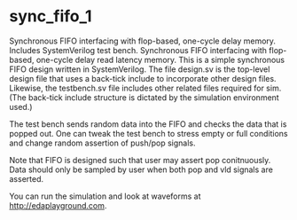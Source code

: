 # sync_fifo_1
Synchronous FIFO interfacing with flop-based, one-cycle delay memory.  Includes SystemVerilog test bench.
Synchronous FIFO interfacing with flop-based, one-cycle delay read latency memory. This is a simple synchronous FIFO design written in SystemVerilog. The file design.sv is the top-level design file that uses a back-tick include to incorporate other design files. Likewise, the testbench.sv file includes other related files required for sim. (The back-tick include structure is dictated by the simulation environment used.)

The test bench sends random data into the FIFO and checks the data that is popped out. One can tweak the test bench to stress empty or full conditions and change random assertion of push/pop signals.

Note that FIFO is designed such that user may assert pop conitnuously. Data should only be sampled by user when both pop and vld signals are asserted.

You can run the simulation and look at waveforms at http://edaplayground.com.
